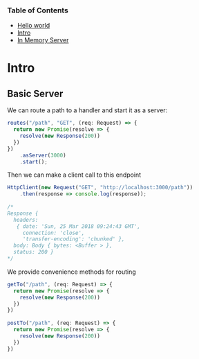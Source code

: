 ### Table of Contents

- [Hello world](/http4js)
- [Intro](/http4js/Intro)
- [In Memory Server](/http4js/In-memory)

# Intro

## Basic Server

We can route a path to a handler and start it as a server:

```typescript
routes("/path", "GET", (req: Request) => {
  return new Promise(resolve => {
    resolve(new Response(200))
  })
})
    .asServer(3000)
    .start();
```

Then we can make a client call to this endpoint

```typescript
HttpClient(new Request("GET", "http://localhost:3000/path"))
    .then(response => console.log(response));
     
/*
Response {
  headers: 
   { date: 'Sun, 25 Mar 2018 09:24:43 GMT',
     connection: 'close',
     'transfer-encoding': 'chunked' },
  body: Body { bytes: <Buffer > },
  status: 200 }
*/
```

We provide convenience methods for routing

```typescript
getTo("/path", (req: Request) => {
  return new Promise(resolve => {
    resolve(new Response(200))
  })
})
 
postTo("/path", (req: Request) => {
  return new Promise(resolve => {
    resolve(new Response(200))
  })
})
```
